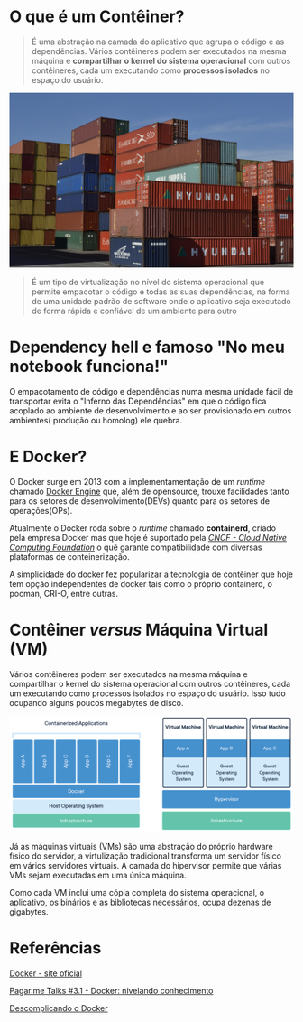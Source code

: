 # O que é um Contêiner?
> É uma abstração na camada do aplicativo que agrupa o código e as dependências. Vários contêineres podem ser executados na mesma máquina e **compartilhar o kernel do sistema operacional** com outros contêineres, cada um executando como **processos isolados** no espaço do usuário.

![Image](./assets/conteirner1200.jpg)

> É um tipo de virtualização no nível do sistema operacional que permite empacotar o código e todas as suas dependências, na forma de uma unidade padrão de software onde o aplicativo seja executado de forma rápida e confiável de um ambiente para outro

# Dependency hell e famoso "No meu notebook funciona!"
O empacotamento de código e dependências numa mesma unidade fácil de transportar evita o "Inferno das Dependências" em que o código fica acoplado ao ambiente de desenvolvimento e ao ser provisionado em outros ambientes( produção ou homolog) ele quebra.

# E Docker?

O Docker surge em 2013 com a implementamentação de um *runtime* chamado [Docker Engine](https://www.docker.com/products/container-runtime) que, além de opensource, trouxe facilidades tanto para os setores de desenvolvimento(DEVs) quanto para os setores de operações(OPs).

Atualmente o Docker roda sobre o *runtime* chamado **containerd**, criado pela empresa Docker mas que hoje é suportado pela *[CNCF - Cloud Native Computing Foundation](https://www.cncf.io/)* o quê garante compatibilidade com diversas plataformas de conteinerização.

A simplicidade do docker fez popularizar a tecnologia de contêiner que hoje tem opção independentes de docker tais como o próprio containerd, o pocman, CRI-O, entre outras.



# Contêiner _versus_ Máquina Virtual (VM)
Vários contêineres podem ser executados na mesma máquina e compartilhar o kernel do sistema operacional com outros contêineres, cada um executando como processos isolados no espaço do usuário. Isso tudo ocupando alguns poucos megabytes de disco.

![Image](./assets/docker-containerized-and-vm-transparent-bg.png)

Já as máquinas virtuais (VMs) são uma abstração do próprio hardware físico do servidor, a virtulização tradicional transforma um servidor físico em vários servidores virtuais. A camada do hipervisor permite que várias VMs sejam executadas em uma única máquina. 

Como cada VM inclui uma cópia completa do sistema operacional, o aplicativo, os binários e as bibliotecas necessários, ocupa dezenas de gigabytes.

# Referências

[Docker - site oficial](https://docker.com)

[Pagar.me Talks #3.1 - Docker: nivelando conhecimento](https://www.youtube.com/watch?v=hCMcQfGb4cA)

[Descomplicando o Docker](https://github.com/badtuxx/DescomplicandoDocker)